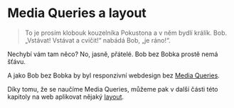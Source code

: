 # Media Queries a layout

> To je prosím klobouk kouzelníka Pokustona a v něm bydlí králík. Bob.  „Vstávat! Vstávat a cvičit!“ nabádá Bob, „je ráno!“.

Nechybí vám tam něco? No, jasně, přátelé. Bob bez Bobka prostě nemá šťávu. 

A jako Bob bez Bobka by byl responzivní webdesign bez [Media Queries](css3-media-queries.md).

Díky tomu, že se naučíme Media Queries, můžeme pak v další části této kapitoly na web aplikovat nějaký [layout](responzivni-layout.md). 
